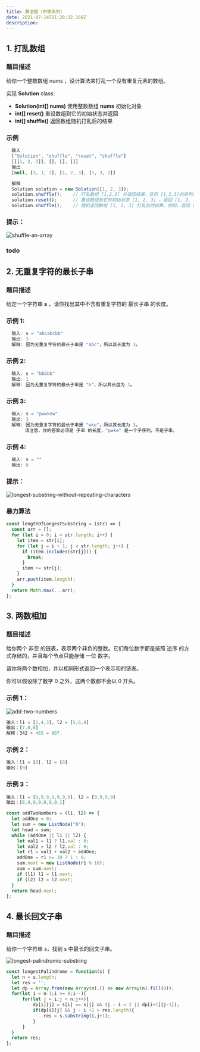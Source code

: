 ```yaml
---
title: 算法题（中等系列）
date: 2021-07-14T21:28:32.169Z
description: 
---
```


## 1. 打乱数组

### 题目描述

给你一个整数数组 nums ，设计算法来打乱一个没有重复元素的数组。

实现 **Solution** class:
- **Solution(int[] nums)** 使用整数数组 **nums** 初始化对象
- **int[] reset()** 重设数组到它的初始状态并返回
- **int[] shuffle()** 返回数组随机打乱后的结果

### 示例

``` javascript
  输入
  ["Solution", "shuffle", "reset", "shuffle"]
  [[[1, 2, 3]], [], [], []]
  输出
  [null, [3, 1, 2], [1, 2, 3], [1, 3, 2]]

  解释
  Solution solution = new Solution([1, 2, 3]);
  solution.shuffle();    // 打乱数组 [1,2,3] 并返回结果。任何 [1,2,3]的排列返回的概率应该相同。例如，返回 [3, 1, 2]
  solution.reset();      // 重设数组到它的初始状态 [1, 2, 3] 。返回 [1, 2, 3]
  solution.shuffle();    // 随机返回数组 [1, 2, 3] 打乱后的结果。例如，返回 [1, 3, 2]
```

### 提示：

![shuffle-an-array](shuffle-an-array.jpeg)

### todo

## 2. 无重复字符的最长子串

### 题目描述

给定一个字符串 **s** ，请你找出其中不含有重复字符的 最长子串 的长度。

### 示例 1:

``` javascript
  输入: s = "abcabcbb"
  输出: 3 
  解释: 因为无重复字符的最长子串是 "abc"，所以其长度为 3。
```

### 示例 2:

``` javascript
  输入: s = "bbbbb"
  输出: 1
  解释: 因为无重复字符的最长子串是 "b"，所以其长度为 1。
```


### 示例 3:

``` javascript
  输入: s = "pwwkew"
  输出: 3
  解释: 因为无重复字符的最长子串是 "wke"，所以其长度为 3。
       请注意，你的答案必须是 子串 的长度，"pwke" 是一个子序列，不是子串。
```


### 示例 4:

``` javascript
  输入: s = ""
  输出: 0
```

### 提示：

![longest-substring-without-repeating-characters](longest-substring-without-repeating-characters.jpeg)

### 暴力算法
``` javascript
const lengthOfLongestSubstring = (str) => {
  const arr = [];
  for (let i = 0; i < str.length; i++) {
    let item = str[i];
    for (let j = i + 1; j < str.length; j++) {
      if (item.includes(str[j])) {
        break;
      }
      item += str[j];
    }
    arr.push(item.length);
  }
  return Math.max(...arr);
};
```


## 3. 两数相加

### 题目描述

给你两个 非空 的链表，表示两个非负的整数。它们每位数字都是按照 逆序 的方式存储的，并且每个节点只能存储 一位 数字。

请你将两个数相加，并以相同形式返回一个表示和的链表。

你可以假设除了数字 0 之外，这两个数都不会以 0 开头。

### 示例 1：

![add-two-numbers](add-two-numbers.jpeg)

``` javascript
输入：l1 = [2,4,3], l2 = [5,6,4]
输出：[7,0,8]
解释：342 + 465 = 807.
```

### 示例 2：

``` javascript
输入：l1 = [0], l2 = [0]
输出：[0]
```

### 示例 3：

``` javascript
输入：l1 = [9,9,9,9,9,9,9], l2 = [9,9,9,9]
输出：[8,9,9,9,0,0,0,1]
```

``` javascript
const addTwoNumbers = (l1, l2) => {
  let addOne = 0;
  let sum = new ListNode("0");
  let head = sum;
  while (addOne || l1 || l2) {
    let val1 = l1 ? l1.val : 0;
    let val2 = l2 ? l2.val : 0;
    let r1 = val1 + val2 + addOne;
    addOne = r1 >= 10 ? 1 : 0;
    sum.next = new ListNode(r1 % 10);
    sum = sum.next;
    if (l1) l1 = l1.next;
    if (l2) l2 = l2.next;
  }
  return head.next;
};
```

## 4. 最长回文子串

### 题目描述

给你一个字符串 s，找到 s 中最长的回文子串。

![longest-palindromic-substring](longest-palindromic-substring.jpeg)

``` javascript
const longestPalindrome = function(s) {
  let n = s.length;
  let res = '';
  let dp = Array.from(new Array(n),() => new Array(n).fill(0));
  for(let i = n-1;i >= 0;i--){
      for(let j = i;j < n;j++){
          dp[i][j] = s[i] == s[j] && (j - i < 2 || dp[i+1][j-1]);
          if(dp[i][j] && j - i +1 > res.length){
              res = s.substring(i,j+1);
          }
      }
  }
  return res;
};
```










